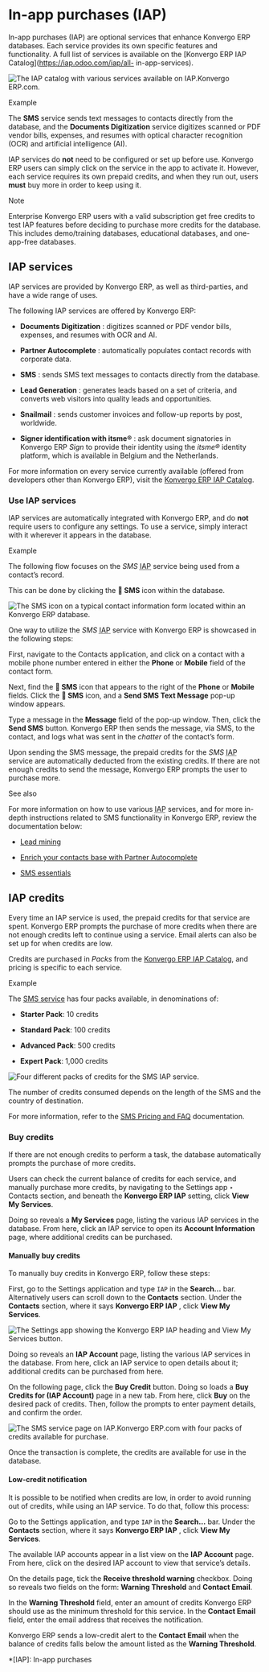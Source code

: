 # In-app purchases (IAP)

In-app purchases (IAP) are optional services that enhance Konvergo ERP databases. Each
service provides its own specific features and functionality. A full list of
services is available on the [Konvergo ERP IAP Catalog](https://iap.odoo.com/iap/all-
in-app-services).

![The IAP catalog with various services available on
IAP.Konvergo ERP.com.](../../_images/iap.png) <div class="alert alert-success">
<p class="alert-title">
Example</p><p>The <b>SMS</b> service sends text messages to contacts directly from the database, and the
<b>Documents Digitization</b> service digitizes scanned or PDF vendor bills, expenses, and
resumes with optical character recognition (OCR) and artificial intelligence (AI).</p>
</div>

IAP services do **not** need to be configured or set up before use. Konvergo ERP users
can simply click on the service in the app to activate it. However, each
service requires its own prepaid credits, and when they run out, users
**must** buy more in order to keep using it.

<div class="alert alert-primary">
<p class="alert-title">
Note</p><p>Enterprise Konvergo ERP users with a valid subscription get free credits to test IAP features before
deciding to purchase more credits for the database. This includes demo/training databases,
educational databases, and one-app-free databases.</p>
</div>

## IAP services

IAP services are provided by Konvergo ERP, as well as third-parties, and have a wide
range of uses.

The following IAP services are offered by Konvergo ERP:

  * **Documents Digitization** : digitizes scanned or PDF vendor bills, expenses, and resumes with OCR and AI.

  * **Partner Autocomplete** : automatically populates contact records with corporate data.

  * **SMS** : sends SMS text messages to contacts directly from the database.

  * **Lead Generation** : generates leads based on a set of criteria, and converts web visitors into quality leads and opportunities.

  * **Snailmail** : sends customer invoices and follow-up reports by post, worldwide.

  * **Signer identification with itsme®️** : ask document signatories in Konvergo ERP _Sign_ to provide their identity using the _itsme®_ identity platform, which is available in Belgium and the Netherlands.

For more information on every service currently available (offered from
developers other than Konvergo ERP), visit the [Konvergo ERP IAP
Catalog](https://iap.odoo.com/iap/all-in-app-services).

### Use IAP services

IAP services are automatically integrated with Konvergo ERP, and do **not** require
users to configure any settings. To use a service, simply interact with it
wherever it appears in the database.

<div class="alert alert-success">
<p class="alert-title">
Example</p><p>The following flow focuses on the <em>SMS</em> <abbr title="In-app purchases">IAP</abbr> service being used from a contact’s record.</p>
<p>This can be done by clicking the <b>📱 SMS</b> icon within the database.</p>
<img alt="The SMS icon on a typical contact information form located within an Konvergo ERP database." class="align-center" src="../../_images/sms-icon.png"/>
<p>One way to utilize the <em>SMS</em> <abbr title="In-app purchases">IAP</abbr> service with Konvergo ERP is showcased in the following steps:</p>
<p>First, navigate to the Contacts application, and click on a contact with a
mobile phone number entered in either the <b>Phone</b> or <b>Mobile</b> field of the
contact form.</p>
<p>Next, find the <b>📱 SMS</b> icon that appears to the right of the <b>Phone</b> or
<b>Mobile</b> fields. Click the <b>📱 SMS</b> icon, and a <b>Send SMS Text
Message</b> pop-up window appears.</p>
<p>Type a message in the <b>Message</b> field of the pop-up window. Then, click the
<b>Send SMS</b> button. Konvergo ERP then sends the message, via SMS, to the contact, and logs what
was sent in the <em>chatter</em> of the contact’s form.</p>
<p>Upon sending the SMS message, the prepaid credits for the <em>SMS</em> <abbr title="In-app purchases">IAP</abbr> service are automatically
deducted from the existing credits. If there are not enough credits to send the message, Konvergo ERP
prompts the user to purchase more.</p>
</div> <div class="alert alert-secondary">
<p class="alert-title">
See also</p><p>For more information on how to use various <abbr title="In-app purchases">IAP</abbr> services, and for more in-depth instructions
related to SMS functionality in Konvergo ERP, review the documentation below:</p>
<ul>
<li><p><a href="../sales/crm/acquire_leads/lead_mining">Lead mining</a></p></li>
<li><p><a href="../sales/crm/optimize/partner_autocomplete">Enrich your contacts base with Partner Autocomplete</a></p></li>
<li><p><a href="../marketing/sms_marketing/essentials/sms_essentials">SMS essentials</a></p></li>
</ul>
</div>

## IAP credits

Every time an IAP service is used, the prepaid credits for that service are
spent. Konvergo ERP prompts the purchase of more credits when there are not enough
credits left to continue using a service. Email alerts can also be set up for
when credits are low.

Credits are purchased in _Packs_ from the [Konvergo ERP IAP
Catalog](https://iap.odoo.com/iap/all-in-app-services), and pricing is
specific to each service.

<div class="alert alert-success">
<p class="alert-title">
Example</p><p>The <a href="https://iap.odoo.com/iap/in-app-services/1">SMS service</a> has four packs available, in
denominations of:</p>
<ul>
<li><p><b>Starter Pack</b>: 10 credits</p></li>
<li><p><b>Standard Pack</b>: 100 credits</p></li>
<li><p><b>Advanced Pack</b>: 500 credits</p></li>
<li><p><b>Expert Pack</b>: 1,000 credits</p></li>
</ul>
<img alt="Four different packs of credits for the SMS IAP service." class="align-center" src="../../_images/packs.png"/>
<p>The number of credits consumed depends on the length of the SMS and the country of destination.</p>
<p>For more information, refer to the <a href="../marketing/sms_marketing/pricing/pricing_and_faq">SMS Pricing and FAQ</a> documentation.</p>
</div>

### Buy credits

If there are not enough credits to perform a task, the database automatically
prompts the purchase of more credits.

Users can check the current balance of credits for each service, and manually
purchase more credits, by navigating to the Settings app ‣ Contacts section,
and beneath the **Konvergo ERP IAP** setting, click **View My Services**.

Doing so reveals a **My Services** page, listing the various IAP services in
the database. From here, click an IAP service to open its **Account
Information** page, where additional credits can be purchased.

#### Manually buy credits

To manually buy credits in Konvergo ERP, follow these steps:

First, go to the Settings application and type `IAP` in the **Search…** bar.
Alternatively users can scroll down to the **Contacts** section. Under the
**Contacts** section, where it says **Konvergo ERP IAP** , click **View My Services**.

![The Settings app showing the Konvergo ERP IAP heading and View My Services
button.](../../_images/view-services.png)

Doing so reveals an **IAP Account** page, listing the various IAP services in
the database. From here, click an IAP service to open details about it;
additional credits can be purchased from here.

On the following page, click the **Buy Credit** button. Doing so loads a **Buy
Credits for (IAP Account)** page in a new tab. From here, click **Buy** on the
desired pack of credits. Then, follow the prompts to enter payment details,
and confirm the order.

![The SMS service page on IAP.Konvergo ERP.com with four packs of credits available
for purchase.](../../_images/buy-pack.png)

Once the transaction is complete, the credits are available for use in the
database.

#### Low-credit notification

It is possible to be notified when credits are low, in order to avoid running
out of credits, while using an IAP service. To do that, follow this process:

Go to the Settings application, and type `IAP` in the **Search…** bar. Under
the **Contacts** section, where it says **Konvergo ERP IAP** , click **View My
Services**.

The available IAP accounts appear in a list view on the **IAP Account** page.
From here, click on the desired IAP account to view that service’s details.

On the details page, tick the **Receive threshold warning** checkbox. Doing so
reveals two fields on the form: **Warning Threshold** and **Contact Email**.

In the **Warning Threshold** field, enter an amount of credits Konvergo ERP should use
as the minimum threshold for this service. In the **Contact Email** field,
enter the email address that receives the notification.

Konvergo ERP sends a low-credit alert to the **Contact Email** when the balance of
credits falls below the amount listed as the **Warning Threshold**.

  *[IAP]: In-app purchases

